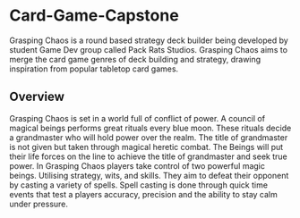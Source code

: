 # Card-Game-Capstone

Grasping Chaos is a round based strategy deck builder being developed by student Game Dev group called Pack Rats Studios. Grasping Chaos aims to merge the card game genres of deck building and strategy, drawing inspiration from popular tabletop card games. 

## Overview 

Grasping Chaos is set in a world full of conflict of power. A council of magical beings performs great rituals every blue moon. These rituals decide a grandmaster who will hold power over the realm. The title of grandmaster is not given but taken through magical heretic combat. The Beings will put their life forces on the line to achieve the title of grandmaster and seek true power. In Grasping Chaos players take control of two powerful magic beings. Utilising strategy, wits, and skills. They aim to defeat their opponent by casting a variety of spells. Spell casting is done through quick time events that test a players accuracy, precision and the ability to stay calm under pressure.